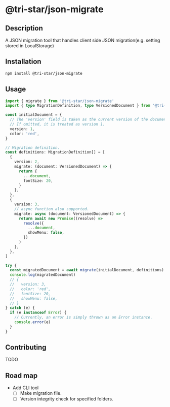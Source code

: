 # @tri-star/json-migrate

## Description

A JSON migration tool that handles client side JSON migration(e.g. setting stored in LocalStorage)

## Installation

```sh
npm install @tri-star/json-migrate
```

## Usage

```ts
import { migrate } from '@tri-star/json-migrate'
import { type MigrationDefinition, type VersionedDocument } from '@tri-star/json-migrate'

const initialDocument = {
  // The 'version' field is taken as the current version of the document(must be number).
  // If omitted, it is treated as version 1.
  version: 1,
  color: 'red',
}

// Migration definition.
const definitions: MigrationDefinition[] = [
  {
    version: 2,
    migrate: (document: VersionedDocument) => {
      return {
        ...document,
        fontSize: 20,
      }
    },
  },
  {
    version: 3,
    // async function also supported.
    migrate: async (document: VersionedDocument) => {
      return await new Promise((resolve) =>
        resolve({
          ...document,
          showMenu: false,
        })
      )
    },
  },
]

try {
  const migratedDocument = await migrate(initialDocument, definitions)
  console.log(migratedDocument)
  // {
  //   version: 3,
  //   color: 'red',
  //   fontSize: 20,
  //   showMenu: false,
  // }
} catch (e) {
  if (e instanceof Error) {
    // Currently, an error is simply thrown as an Error instance.
    console.error(e)
  }
}
```

## Contributing

TODO

## Road map

- Add CLI tool
  - [ ] Make migration file.
  - [ ] Version integrity check for specified folders.
